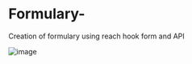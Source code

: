# Formulary-
Creation of formulary using reach hook form and API

![image](https://user-images.githubusercontent.com/84753004/205930254-fe637a2f-8c9f-405f-afbe-05cbec7f99df.png)

